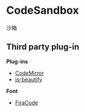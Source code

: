 # CodeSandbox
沙箱



## Third party plug-in


**Plug-ins**

- [CodeMirror](https://codemirror.net/)
- [js-beautify](https://github.com/beautify-web/js-beautify)

**Font**

- [FiraCode](https://github.com/tonsky/FiraCode)